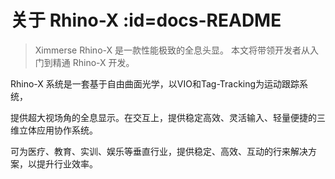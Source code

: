 # 关于 Rhino-X  :id=docs-README

> Ximmerse Rhino-X 是一款性能极致的全息头显。 本文将带领开发者从入门到精通 Rhino-X 开发。

Rhino-X 系统是一套基于自由曲面光学，以VIO和Tag-Tracking为运动跟踪系统，

提供超大视场角的全息显示。在交互上，提供稳定高效、灵活输入、轻量便捷的三维立体应用协作系统。

可为医疗、教育、实训、娱乐等垂直行业，提供稳定、高效、互动的行来解决方案，以提升行业效率。
